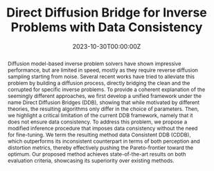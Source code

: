 ---
title: "Direct Diffusion Bridge for Inverse Problems with Data Consistency"

# Authors
# If you created a profile for a user (e.g. the default `admin` user), write the username (folder name) here 
# and it will be replaced with their full name and linked to their profile.
authors:
- admin
- Jeongsol Kim
- Jong Chul Ye

# Author notes (optional)
author_notes:
- ""

date: "2023-10-30T00:00:00Z"
doi: ""

# Schedule page publish date (NOT publication's date).
publishDate: "2023-11-07T00:00:00Z"

# Publication type.
# Legend: 0 = Uncategorized; 1 = Conference paper; 2 = Journal article;
# 3 = Preprint / Working Paper; 4 = Report; 5 = Book; 6 = Book section;
# 7 = Thesis; 8 = Patent
publication_types: ["1"]

# Publication name and optional abbreviated publication name.
publication: In Advances in Neural Information Processing Systems (NeurIPS) 2023
publication_short: In NeurIPS 2023

abstract: Diffusion model-based inverse problem solvers have shown impressive performance, but are limited in speed, mostly as they require reverse diffusion sampling starting from noise. Several recent works have tried to alleviate this problem by building a diffusion process, directly bridging the clean and the corrupted for specific inverse problems. To provide a coherent explanation of the seemingly different approaches, we first develop a unified framework under the name Direct Diffusion Bridges (DDB), showing that while motivated by different theories, the resulting algorithms only differ in the choice of parameters. Then, we highlight a critical limitation of the current DDB framework, namely that it does not ensure data consistency. To address this problem, we propose a modified inference procedure that imposes data consistency without the need for fine-tuning. We term the resulting method data Consistent DDB (CDDB), which outperforms its inconsistent counterpart in terms of both perception and distortion metrics, thereby effectively pushing the Pareto-frontier toward the optimum. Our proposed method achieves state-of-the-art results on both evaluation criteria, showcasing its superiority over existing methods.

# Summary. An optional shortened abstract.
summary: We show that seemingly different direct diffusion bridges are equivalent, and that we can push the pareto frontier of the perception-distortion tradeoff with data consistency gradient guidance.

tags: [Diffusion model, Inverse problem, Schroedinger bridge]

# Display this page in the Featured widget?
featured: true

# Custom links (uncomment lines below)
# links:
# - name: Custom Link
#   url: http://example.org

url_pdf: 'https://arxiv.org/abs/2305.19809'
url_code: ''
url_dataset: ''
url_poster: ''
url_project: ''
url_slides: ''
url_source: ''
url_video: ''

# Featured image
# To use, add an image named `featured.jpg/png` to your page's folder. 
image:
  caption: 'Image credit: Hyungjin Chung'
  focal_point: ""
  preview_only: false

# Associated Projects (optional).
#   Associate this publication with one or more of your projects.
#   Simply enter your project's folder or file name without extension.
#   E.g. `internal-project` references `content/project/internal-project/index.md`.
#   Otherwise, set `projects: []`.
projects:
- []

# Slides (optional).
#   Associate this publication with Markdown slides.
#   Simply enter your slide deck's filename without extension.
#   E.g. `slides: "example"` references `content/slides/example/index.md`.
#   Otherwise, set `slides: ""`.
slides: ""
---